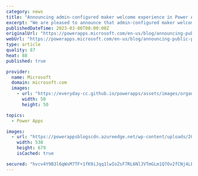 ```yaml
---
category: news
title: "Announcing admin-configured maker welcome experience in Power Apps"
excerpt: "We are pleased to announce that admin-configured maker welcome content is now available for the Power Apps maker portal. Today, admins rely on sending welcome emails, creating wikis, and setting up internal portals to educate makers. Since this information can be presented in so many different places,"
publishedDateTime: 2023-03-06T08:00:00Z
originalUrl: "https://powerapps.microsoft.com/en-us/blog/announcing-public-preview-of-maker-welcome-content-in-power-apps/"
webUrl: "https://powerapps.microsoft.com/en-us/blog/announcing-public-preview-of-maker-welcome-content-in-power-apps/"
type: article
quality: 87
heat: 88
published: true

provider:
  name: Microsoft
  domain: microsoft.com
  images:
    - url: "https://everyday-cc.github.io/powerapps/assets/images/organizations/microsoft.com-50x50.jpg"
      width: 50
      height: 50

topics:
  - Power Apps

images:
  - url: "https://powerappsblogscdn.azureedge.net/wp-content/uploads/2023/02/image-6.png"
    width: 538
    height: 679
    isCached: true

secured: "hvcv4Y9B3l6qWsM7TF+1fK9iJqq1lwIoZsF7RL6NlJVTmGLm1Q7Ov2fCNj4LEWYDyp7fOlRz0gmUeTt+7qOz4TQ2r7tzzGZ2j10XDIhXi8qtHzRLcTA/7x97PUEBHyn8O9LP72WcFg7N7/YjWj2+DN3kDiRNsHcR0LpJUcX+oooR0Ja9de6s+8KgaqGW37vpXH8J+psQYqD9M7bwzssw/4wLijPMpAM4Wt/sVMODqWkzJFReXivvNSCA0AfEgtJfdtdhaR9040xFlPNGiMNbJil5kS99DlUouZ6MPEVUP9uKgqIEpfB2lheut5zdGI1ojji1Ia0YqJv9LfyDF+DPZD6x69kQLKj4CEUztwz5JVQ=;fqFd2QqKPv4IBoncxCwqTQ=="
---
```


